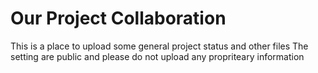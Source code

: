 # Our Project Collaboration
This is a place to upload some general project status and other files
The setting are public and please do not upload any propriteary information

